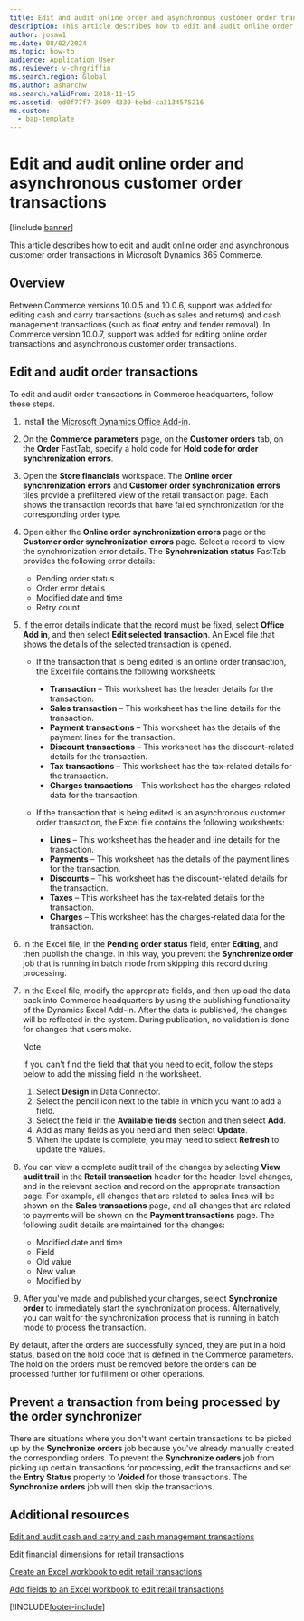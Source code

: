```yaml
---
title: Edit and audit online order and asynchronous customer order transactions
description: This article describes how to edit and audit online order and asynchronous customer order transactions in Microsoft Dynamics 365 Commerce.
author: josaw1
ms.date: 08/02/2024
ms.topic: how-to
audience: Application User
ms.reviewer: v-chrgriffin
ms.search.region: Global
ms.author: asharchw
ms.search.validFrom: 2018-11-15
ms.assetid: ed0f77f7-3609-4330-bebd-ca3134575216
ms.custom: 
  - bap-template
---
```


# Edit and audit online order and asynchronous customer order transactions

[!include [banner](../includes/banner.md)]

This article describes how to edit and audit online order and asynchronous customer order transactions in Microsoft Dynamics 365 Commerce.

## Overview

Between Commerce versions 10.0.5 and 10.0.6, support was added for editing cash and carry transactions (such as sales and returns) and cash management transactions (such as float entry and tender removal). In Commerce version 10.0.7, support was added for editing online order transactions and asynchronous customer order transactions.

## Edit and audit order transactions

To edit and audit order transactions in Commerce headquarters, follow these steps.

1. Install the [Microsoft Dynamics Office Add-in](https://appsource.microsoft.com/product/office/WA104379629?tab=Overview).
1. On the **Commerce parameters** page, on the **Customer orders** tab, on the **Order** FastTab, specify a hold code for **Hold code for order synchronization errors**.
1. Open the **Store financials** workspace. The **Online order synchronization errors** and **Customer order synchronization errors** tiles provide a prefiltered view of the retail transaction page. Each shows the transaction records that have failed synchronization for the corresponding order type.
1. Open either the **Online order synchronization errors** page or the **Customer order synchronization errors** page. Select a record to view the synchronization error details. The **Synchronization status** FastTab provides the following error details:

    - Pending order status
    - Order error details
    - Modified date and time
    - Retry count

1. If the error details indicate that the record must be fixed, select **Office Add in**, and then select **Edit selected transaction**. An Excel file that shows the details of the selected transaction is opened.

    - If the transaction that is being edited is an online order transaction, the Excel file contains the following worksheets:

        - **Transaction** – This worksheet has the header details for the transaction.
        - **Sales transaction** – This worksheet has the line details for the transaction.
        - **Payment transactions** – This worksheet has the details of the payment lines for the transaction.
        - **Discount transactions** – This worksheet has the discount-related details for the transaction.
        - **Tax transactions** – This worksheet has the tax-related details for the transaction.
        - **Charges transactions** – This worksheet has the charges-related data for the transaction.

    - If the transaction that is being edited is an asynchronous customer order transaction, the Excel file contains the following worksheets:

        - **Lines** – This worksheet has the header and line details for the transaction.
        - **Payments** – This worksheet has the details of the payment lines for the transaction.
        - **Discounts** – This worksheet has the discount-related details for the transaction.
        - **Taxes** – This worksheet has the tax-related details for the transaction.
        - **Charges** – This worksheet has the charges-related data for the transaction.

1. In the Excel file, in the **Pending order status** field, enter **Editing**, and then publish the change. In this way, you prevent the **Synchronize order** job that is running in batch mode from skipping this record during processing.
1. In the Excel file, modify the appropriate fields, and then upload the data back into Commerce headquarters by using the publishing functionality of the Dynamics Excel Add-in. After the data is published, the changes will be reflected in the system. During publication, no validation is done for changes that users make.
    > [!NOTE]
    > If you can't find the field that that you need to edit, follow the steps below to add the missing field in the worksheet.
    >   1. Select **Design** in Data Connector.
    >   1. Select the pencil icon next to the table in which you want to add a field.
    >   1. Select the field in the **Available fields** section and then select **Add**.
    >   1. Add as many fields as you need and then select **Update**.
    >   1. When the update is complete, you may need to select **Refresh** to update the values.

3. You can view a complete audit trail of the changes by selecting **View audit trail** in the **Retail transaction** header for the header-level changes, and in the relevant section and record on the appropriate transaction page. For example, all changes that are related to sales lines will be shown on the **Sales transactions** page, and all changes that are related to payments will be shown on the **Payment transactions** page. The following audit details are maintained for the changes:

    - Modified date and time
    - Field
    - Old value
    - New value
    - Modified by

1. After you've made and published your changes, select **Synchronize order** to immediately start the synchronization process. Alternatively, you can wait for the synchronization process that is running in batch mode to process the transaction.

By default, after the orders are successfully synced, they are put in a hold status, based on the hold code that is defined in the Commerce parameters. The hold on the orders must be removed before the orders can be processed further for fulfillment or other operations.

## Prevent a transaction from being processed by the order synchronizer

There are situations where you don't want certain transactions to be picked up by the **Synchronize orders** job because you've already manually created the corresponding orders. To prevent the **Synchronize orders** job from picking up certain transactions for processing, edit the transactions and set the **Entry Status** property to **Voided** for those transactions. The **Synchronize orders** job will then skip the transactions.

## Additional resources

[Edit and audit cash and carry and cash management transactions](edit-cash-trans.md)

[Edit financial dimensions for retail transactions](edit-financial-dim.md)

[Create an Excel workbook to edit retail transactions](create-excel-edit.md)

[Add fields to an Excel workbook to edit retail transactions](add-fields-excel.md)


[!INCLUDE[footer-include](../includes/footer-banner.md)]
